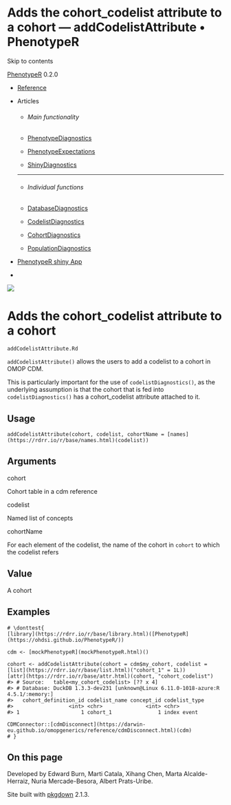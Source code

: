 # Adds the cohort_codelist attribute to a cohort — addCodelistAttribute • PhenotypeR

Skip to contents

[PhenotypeR](../index.html) 0.2.0

  * [Reference](../reference/index.html)
  * Articles
    * ###### Main functionality

    * [PhenotypeDiagnostics](../articles/PhenotypeDiagnostics.html)
    * [PhenotypeExpectations](../articles/PhenotypeExpectations.html)
    * [ShinyDiagnostics](../articles/ShinyDiagnostics.html)
    * * * *

    * ###### Individual functions

    * [DatabaseDiagnostics](../articles/DatabaseDiagnostics.html)
    * [CodelistDiagnostics](../articles/CodelistDiagnostics.html)
    * [CohortDiagnostics](../articles/CohortDiagnostics.html)
    * [PopulationDiagnostics](../articles/PopulationDiagnostics.html)
  * [PhenotypeR shiny App](https://dpa-pde-oxford.shinyapps.io/PhenotypeRShiny/)


  * [](https://github.com/OHDSI/PhenotypeR)



![](../logo.png)

# Adds the cohort_codelist attribute to a cohort

`addCodelistAttribute.Rd`

`addCodelistAttribute()` allows the users to add a codelist to a cohort in OMOP CDM.

This is particularly important for the use of `codelistDiagnostics()`, as the underlying assumption is that the cohort that is fed into `codelistDiagnostics()` has a cohort_codelist attribute attached to it.

## Usage
    
    
    addCodelistAttribute(cohort, codelist, cohortName = [names](https://rdrr.io/r/base/names.html)(codelist))

## Arguments

cohort
    

Cohort table in a cdm reference

codelist
    

Named list of concepts

cohortName
    

For each element of the codelist, the name of the cohort in `cohort` to which the codelist refers

## Value

A cohort

## Examples
    
    
    # \donttest{
    [library](https://rdrr.io/r/base/library.html)([PhenotypeR](https://ohdsi.github.io/PhenotypeR/))
    
    cdm <- [mockPhenotypeR](mockPhenotypeR.html)()
    
    cohort <- addCodelistAttribute(cohort = cdm$my_cohort, codelist = [list](https://rdrr.io/r/base/list.html)("cohort_1" = 1L))
    [attr](https://rdrr.io/r/base/attr.html)(cohort, "cohort_codelist")
    #> # Source:   table<my_cohort_codelist> [?? x 4]
    #> # Database: DuckDB 1.3.3-dev231 [unknown@Linux 6.11.0-1018-azure:R 4.5.1/:memory:]
    #>   cohort_definition_id codelist_name concept_id codelist_type
    #>                  <int> <chr>              <int> <chr>        
    #> 1                    1 cohort_1               1 index event  
    
    CDMConnector::[cdmDisconnect](https://darwin-eu.github.io/omopgenerics/reference/cdmDisconnect.html)(cdm)
    # }
    

## On this page

Developed by Edward Burn, Marti Catala, Xihang Chen, Marta Alcalde-Herraiz, Nuria Mercade-Besora, Albert Prats-Uribe.

Site built with [pkgdown](https://pkgdown.r-lib.org/) 2.1.3.
